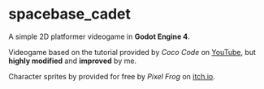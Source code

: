 # spacebase_cadet

A simple 2D platformer videogame in **Godot Engine 4**.

Videogame based on the tutorial provided by *Coco Code* on [YouTube](https://www.youtube.com/watch?v=t_zN-7Xggw4), but **highly modified** and **improved** by me.

Character sprites by provided for free by *Pixel Frog* on [itch.io](https://pixelfrog-assets.itch.io/).

